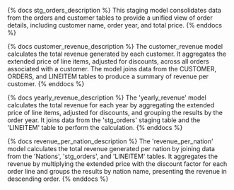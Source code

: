 {% docs stg_orders_description %}
    This staging model consolidates data from the orders and customer tables 
    to provide a unified view of order details, including customer name, 
    order year, and total price.
{% enddocs %}



{% docs customer_revenue_description %}
The customer_revenue model calculates the total revenue generated by each customer.
It aggregates the extended price of line items, adjusted for discounts, across all orders associated with a customer. 
The model joins data from the CUSTOMER, ORDERS, and LINEITEM tables to produce a summary of revenue per customer.
{% enddocs %}



{% docs yearly_revenue_description %}
The 'yearly_revenue' model calculates the total revenue for each year by aggregating the extended price of line items, adjusted for discounts, and grouping the results by the order year. It joins data from the 'stg_orders' staging table and the 'LINEITEM' table to perform the calculation.
{% enddocs %}



{% docs revenue_per_nation_description %}
The 'revenue_per_nation' model calculates the total revenue generated per nation by joining data from the 'Nations', 'stg_orders', and 'LINEITEM' tables. It aggregates the revenue by multiplying the extended price with the discount factor for each order line and groups the results by nation name, presenting the revenue in descending order.
{% enddocs %}